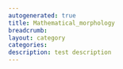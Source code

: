 ```yaml
---
autogenerated: true
title: Mathematical_morphology
breadcrumb: 
layout: category
categories: 
description: test description
---
```


